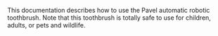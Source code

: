 This documentation describes how to use the Pavel automatic robotic toothbrush.
Note that this toothbrush is totally safe to use for children, adults, or pets and wildlife.
